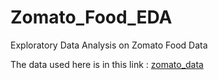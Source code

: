 # Zomato_Food_EDA
Exploratory Data Analysis on Zomato Food Data

The data used here is in this link : [zomato_data](https://www.kaggle.com/mohandeep20/zomato-restaurants-in-india)
